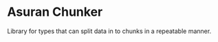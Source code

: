 Asuran Chunker
==============

Library for types that can split data in to chunks in a repeatable manner.
